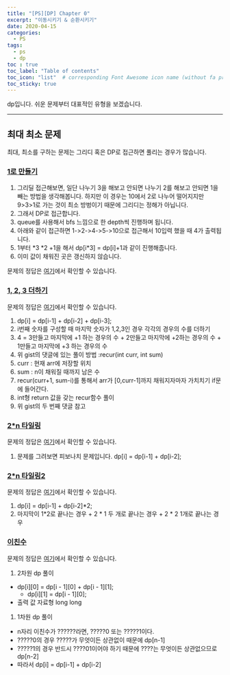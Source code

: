 ```yaml
---
title: "[PS][DP] Chapter 0"
excerpt: "이동시키기 & 순환시키기"
date: 2020-04-15
categories:
  - PS
tags:
  - ps 
  - dp
toc : true
toc_label: "Table of contents"
toc_icon: "list"  # corresponding Font Awesome icon name (without fa prefix)
toc_sticky: true
---
```


dp입니다. 쉬운 문제부터 대표적인 유형을 보겠습니다. 
- - -

## 최대 최소 문제

최대, 최소를 구하는 문제는 그리디 혹은 DP로 접근하면 풀리는 경우가 많습니다.

### [1로 만들기](https://www.acmicpc.net/problem/1463)

1. 그리딜 접근해보면, 일단 나누기 3을 해보고 안되면 나누기 2를 해보고 안되면 1을 빼는 방법을 생각해봅니다.
하지만 이 경우는 10에서 2로 나누어 떨어지지만 9>3>1로 가는 것이 최소 방벙이기 때문에 그리디는 정해가 아닙니다.
1. 그래서 DP로 접근합니다. 
  1. queue를 사용해서 bfs 느낌으로 한 depth씩 진행하며 됩니다. 
1. 아래와 같이 접근하면 1->2->4->5->10으로 접근해서 10입력 했을 때 4가 출력됩니다. 
  1. 1부터 \*3 \*2 +1을 해서 dp\[i\*3\] = dp\[i\]+1과 같이 진행해줍니다. 
  1. 이미 값이 채워진 곳은 갱신하지 않습니다.

문제의 정답은 [여기](https://gist.github.com/niklasjang/a3e0cc2d5f18afe4d3ca67ec90cbfcdd)에서 확인할 수 있습니다. 

### [1, 2, 3 더하기](https://www.acmicpc.net/problem/9095)

문제의 정답은 [여기](https://gist.github.com/niklasjang/bb5e29ed4171e49135f3f4062f3d7779)에서 확인할 수 있습니다. 

1. dp[i] = dp[i-1] + dp[i-2] + dp[i-3];
  1. i번째 숫자를 구성할 때 마지막 숫자가 1,2,3인 경우 각각의 경우의 수를 더하기
  1. 4 = 3만들고 마지막에 +1 하는 경우의 수 +  2만들고 마지막에 +2하는 경우의 수 + 1만들고 마지막에 +3 하는 경우의 수
1. 위 gist의 댓글에 있는 풀이 방법 :recur(int curr, int sum)
  1. curr : 현재 arr에 저장할 위치
  1. sum : n이 채워질 때까지 남은 수
  1. recur(curr+1, sum-i)를 통해서 arr가 [0,curr-1]까지 채워지자마자 가치치기 if문에 들어간다. 
1. int형 return 값을 갖는 recur함수 풀이
  1. 위 gist의 두 번째 댓글 참고


### [2*n 타일링](https://www.acmicpc.net/problem/11726)

문제의 정답은 [여기](https://gist.github.com/niklasjang/00e59a8532460a15c67eaeb762824aaf)에서 확인할 수 있습니다. 

1. 문제를 그려보면 피보나치 문제입니다. dp[i] = dp[i-1] + dp[i-2]; 

### [2*n 타일링2](https://www.acmicpc.net/problem/11727)

문제의 정답은 [여기](https://gist.github.com/niklasjang/4dc64a92bff9a32b25f666f352e9b082)에서 확인할 수 있습니다. 

1. dp[i] = dp[i-1] + dp[i-2]*2; 
  1. 마지막이 1*2로 끝나는 경우 + 2 * 1 두 개로 끝나는 경우 + 2 * 2 1개로 끝나는 경우


### [이친수](https://www.acmicpc.net/problem/2193)

문제의 정답은 [여기](https://gist.github.com/niklasjang/d1eaae420bbc34c20f0dc7d97eac3fbf)에서 확인할 수 있습니다. 

1. 2차원 dp 풀이 
  - dp[i][0] = dp[i - 1][0] + dp[i - 1][1];
	- dp[i][1] = dp[i - 1][0];
  - 출력 값 자료형 long long
1. 1차원 dp 풀이
  - n자리 이친수가 ??????라면, ?????0 또는 ?????1이다.
  - ?????0의 경우 ?????가 무엇이든 상관없이 때문에 dp[n-1]
  - ?????1의 경우 반드시 ????01이어야 하기 때문에 ????는 무엇이든 상관없으므로 dp[n-2]
  - 따라서 dp[i] = dp[i-1] + dp[i-2]
